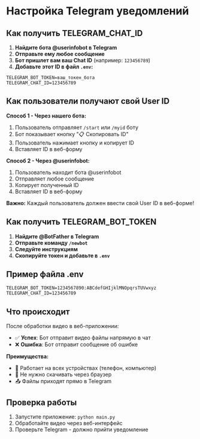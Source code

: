 # Настройка Telegram уведомлений

## Как получить TELEGRAM_CHAT_ID

1. **Найдите бота @userinfobot в Telegram**
2. **Отправьте ему любое сообщение**
3. **Бот пришлет вам ваш Chat ID** (например: `123456789`)
4. **Добавьте этот ID в файл `.env`:**

```env
TELEGRAM_BOT_TOKEN=ваш_токен_бота
TELEGRAM_CHAT_ID=123456789
```

## Как пользователи получают свой User ID

**Способ 1 - Через нашего бота:**

1. Пользователь отправляет `/start` или `/myid` боту
2. Бот показывает кнопку "📋 Скопировать ID"
3. Пользователь нажимает кнопку и копирует ID
4. Вставляет ID в веб-форму

**Способ 2 - Через @userinfobot:**

1. Пользователь находит бота @userinfobot
2. Отправляет любое сообщение
3. Копирует полученный ID
4. Вставляет ID в веб-форму

**Важно:** Каждый пользователь должен ввести свой User ID в веб-форме!

## Как получить TELEGRAM_BOT_TOKEN

1. **Найдите @BotFather в Telegram**
2. **Отправьте команду `/newbot`**
3. **Следуйте инструкциям**
4. **Скопируйте токен и добавьте в `.env`**

## Пример файла .env

```env
TELEGRAM_BOT_TOKEN=1234567890:ABCdefGHIjklMNOpqrsTUVwxyz
TELEGRAM_CHAT_ID=123456789
```

## Что происходит

После обработки видео в веб-приложении:

- ✅ **Успех**: Бот отправит видео файлы напрямую в чат
- ❌ **Ошибка**: Бот отправит сообщение об ошибке

**Преимущества:**

- 📱 Работает на всех устройствах (телефон, компьютер)
- 🔗 Не нужно скачивать через браузер
- 📤 Файлы приходят прямо в Telegram

## Проверка работы

1. Запустите приложение: `python main.py`
2. Обработайте видео через веб-интерфейс
3. Проверьте Telegram - должно прийти уведомление
